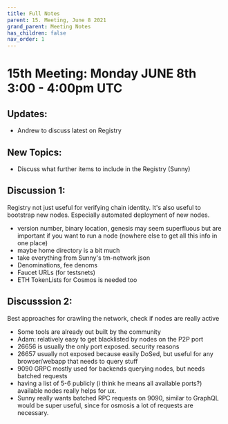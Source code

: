 ```yaml
---
title: Full Notes
parent: 15. Meeting, June 8 2021
grand_parent: Meeting Notes
has_children: false
nav_order: 1
---
```


# 15th Meeting: Monday JUNE 8th 3:00 - 4:00pm UTC

## Updates:
 * Andrew to discuss latest on Registry

## New Topics:
 * Discuss what further items to include in the Registry (Sunny)

## Discussion 1:

Registry not just useful for verifying chain identity. It's also useful to bootstrap new nodes. Especially automated deployment of new nodes.

* version number, binary location, genesis may seem superfluous but are important if you want to run a node (nowhere else to get all this info in one place)
* maybe home directory is a bit much
* take everything from Sunny's tm-network json
* Denominations, fee denoms
* Faucet URLs (for testsnets)
* ETH TokenLists for Cosmos is needed too


## Discusssion 2: 

Best approaches for crawling the network, check if nodes are really active

* Some tools are already out built by the community
* Adam: relatively easy to get blacklisted by nodes on the P2P port
* 26656 is usually the only port exposed. security reasons
* 26657 usually not exposed because easily DoSed, but useful for any browser/webapp that needs to query stuff
* 9090 GRPC mostly used for backends querying nodes, but needs batched requests
* having a list of 5-6 publicly (i think he means all available ports?) available nodes really helps for ux.
* Sunny really wants batched RPC requests on 9090, similar to GraphQL would be super useful, since for osmosis a lot of requests are necessary.